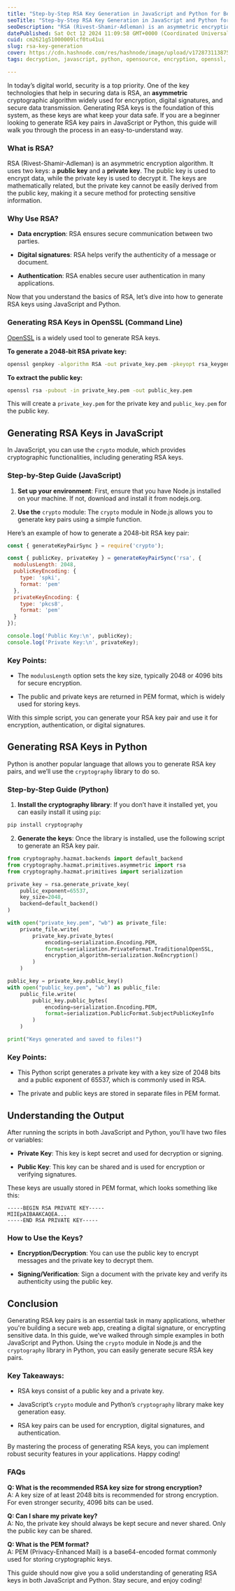 ```yaml
---
title: "Step-by-Step RSA Key Generation in JavaScript and Python for Beginners"
seoTitle: "Step-by-Step RSA Key Generation in JavaScript and Python for Beginners"
seoDescription: "RSA (Rivest-Shamir-Adleman) is an asymmetric encryption algorithm. It uses two keys: a public key and a private key. The public key is used to encrypt data."
datePublished: Sat Oct 12 2024 11:09:58 GMT+0000 (Coordinated Universal Time)
cuid: cm2621g51000009lcf0tu41ui
slug: rsa-key-generation
cover: https://cdn.hashnode.com/res/hashnode/image/upload/v1728731138759/97ad969a-23b7-43de-abcc-8159edcf5e72.jpeg
tags: decryption, javascript, python, opensource, encryption, openssl, key, rsa

---
```


In today’s digital world, security is a top priority. One of the key technologies that help in securing data is RSA, an **asymmetric** cryptographic algorithm widely used for encryption, digital signatures, and secure data transmission. Generating RSA keys is the foundation of this system, as these keys are what keep your data safe. If you are a beginner looking to generate RSA key pairs in JavaScript or Python, this guide will walk you through the process in an easy-to-understand way.

### What is RSA?

RSA (Rivest-Shamir-Adleman) is an asymmetric encryption algorithm. It uses two keys: a **public key** and a **private key**. The public key is used to encrypt data, while the private key is used to decrypt it. The keys are mathematically related, but the private key cannot be easily derived from the public key, making it a secure method for protecting sensitive information.

### Why Use RSA?

* **Data encryption**: RSA ensures secure communication between two parties.
    
* **Digital signatures**: RSA helps verify the authenticity of a message or document.
    
* **Authentication**: RSA enables secure user authentication in many applications.
    

Now that you understand the basics of RSA, let’s dive into how to generate RSA keys using JavaScript and Python.

### Generating RSA Keys in **OpenSSL (Command Line)**

[OpenSSL](https://openssl-library.org/) is a widely used tool to generate RSA keys.

**To generate a 2048-bit RSA private key:**

```bash
openssl genpkey -algorithm RSA -out private_key.pem -pkeyopt rsa_keygen_bits:2048
```

**To extract the public key:**

```bash
openssl rsa -pubout -in private_key.pem -out public_key.pem
```

This will create a `private_key.pem` for the private key and `public_key.pem` for the public key.

## Generating RSA Keys in JavaScript

In JavaScript, you can use the `crypto` module, which provides cryptographic functionalities, including generating RSA keys.

### Step-by-Step Guide (JavaScript)

1. **Set up your environment**: First, ensure that you have Node.js installed on your machine. If not, download and install it from nodejs.org.
    
2. **Use the** `crypto` module: The `crypto` module in Node.js allows you to generate key pairs using a simple function.
    

Here’s an example of how to generate a 2048-bit RSA key pair:

```javascript
const { generateKeyPairSync } = require('crypto');

const { publicKey, privateKey } = generateKeyPairSync('rsa', {
  modulusLength: 2048,
  publicKeyEncoding: {
    type: 'spki',
    format: 'pem'
  },
  privateKeyEncoding: {
    type: 'pkcs8',
    format: 'pem'
  }
});

console.log('Public Key:\n', publicKey);
console.log('Private Key:\n', privateKey);
```

### Key Points:

* The `modulusLength` option sets the key size, typically 2048 or 4096 bits for secure encryption.
    
* The public and private keys are returned in PEM format, which is widely used for storing keys.
    

With this simple script, you can generate your RSA key pair and use it for encryption, authentication, or digital signatures.

## Generating RSA Keys in Python

Python is another popular language that allows you to generate RSA key pairs, and we’ll use the `cryptography` library to do so.

### Step-by-Step Guide (Python)

1. **Install the cryptography library**: If you don’t have it installed yet, you can easily install it using `pip`:
    

```python
pip install cryptography
```

2. **Generate the keys**: Once the library is installed, use the following script to generate an RSA key pair.
    

```python
from cryptography.hazmat.backends import default_backend
from cryptography.hazmat.primitives.asymmetric import rsa
from cryptography.hazmat.primitives import serialization

private_key = rsa.generate_private_key(
    public_exponent=65537,
    key_size=2048,
    backend=default_backend()
)

with open("private_key.pem", "wb") as private_file:
    private_file.write(
        private_key.private_bytes(
            encoding=serialization.Encoding.PEM,
            format=serialization.PrivateFormat.TraditionalOpenSSL,
            encryption_algorithm=serialization.NoEncryption()
        )
    )

public_key = private_key.public_key()
with open("public_key.pem", "wb") as public_file:
    public_file.write(
        public_key.public_bytes(
            encoding=serialization.Encoding.PEM,
            format=serialization.PublicFormat.SubjectPublicKeyInfo
        )
    )

print("Keys generated and saved to files!")
```

### Key Points:

* This Python script generates a private key with a key size of 2048 bits and a public exponent of 65537, which is commonly used in RSA.
    
* The private and public keys are stored in separate files in PEM format.
    

## Understanding the Output

After running the scripts in both JavaScript and Python, you’ll have two files or variables:

* **Private Key**: This key is kept secret and used for decryption or signing.
    
* **Public Key**: This key can be shared and is used for encryption or verifying signatures.
    

These keys are usually stored in PEM format, which looks something like this:

```plaintext
-----BEGIN RSA PRIVATE KEY-----
MIIEpAIBAAKCAQEA...
-----END RSA PRIVATE KEY-----
```

### How to Use the Keys?

* **Encryption/Decryption**: You can use the public key to encrypt messages and the private key to decrypt them.
    
* **Signing/Verification**: Sign a document with the private key and verify its authenticity using the public key.
    

## Conclusion

Generating RSA key pairs is an essential task in many applications, whether you're building a secure web app, creating a digital signature, or encrypting sensitive data. In this guide, we’ve walked through simple examples in both JavaScript and Python. Using the `crypto` module in Node.js and the `cryptography` library in Python, you can easily generate secure RSA key pairs.

### Key Takeaways:

* RSA keys consist of a public key and a private key.
    
* JavaScript’s `crypto` module and Python’s `cryptography` library make key generation easy.
    
* RSA key pairs can be used for encryption, digital signatures, and authentication.
    

By mastering the process of generating RSA keys, you can implement robust security features in your applications. Happy coding!

### FAQs

**Q: What is the recommended RSA key size for strong encryption?**  
A: A key size of at least 2048 bits is recommended for strong encryption. For even stronger security, 4096 bits can be used.

**Q: Can I share my private key?**  
A: No, the private key should always be kept secure and never shared. Only the public key can be shared.

**Q: What is the PEM format?**  
A: PEM (Privacy-Enhanced Mail) is a base64-encoded format commonly used for storing cryptographic keys.

This guide should now give you a solid understanding of generating RSA keys in both JavaScript and Python. Stay secure, and enjoy coding!